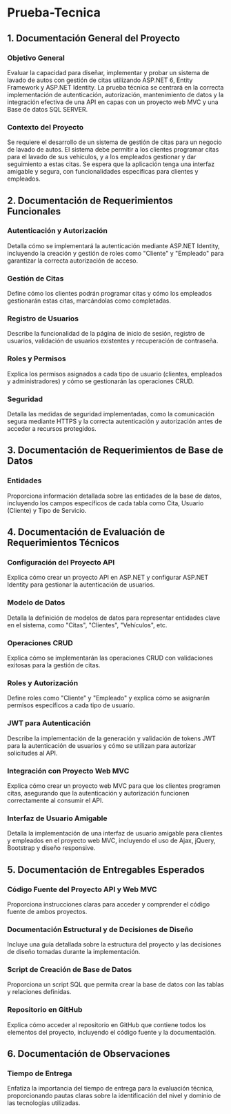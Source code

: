 # Prueba-Tecnica

## 1. Documentación General del Proyecto

### Objetivo General
Evaluar la capacidad para diseñar, implementar y probar un sistema de lavado de autos con gestión de citas utilizando ASP.NET 6, Entity Framework y ASP.NET Identity. La prueba técnica se centrará en la correcta implementación de autenticación, autorización, mantenimiento de datos y la integración efectiva de una API en capas con un proyecto web MVC y una Base de datos SQL SERVER. 

### Contexto del Proyecto
Se requiere el desarrollo de un sistema de gestión de citas para un negocio de lavado de autos. El sistema debe permitir a los clientes programar citas para el lavado de sus vehículos, y a los empleados gestionar y dar seguimiento a estas citas. Se espera que la aplicación tenga una interfaz amigable y segura, con funcionalidades específicas para clientes y empleados. 

## 2. Documentación de Requerimientos Funcionales

### Autenticación y Autorización
Detalla cómo se implementará la autenticación mediante ASP.NET Identity, incluyendo la creación y gestión de roles como "Cliente" y "Empleado" para garantizar la correcta autorización de acceso.

### Gestión de Citas
Define cómo los clientes podrán programar citas y cómo los empleados gestionarán estas citas, marcándolas como completadas.

### Registro de Usuarios
Describe la funcionalidad de la página de inicio de sesión, registro de usuarios, validación de usuarios existentes y recuperación de contraseña.

### Roles y Permisos
Explica los permisos asignados a cada tipo de usuario (clientes, empleados y administradores) y cómo se gestionarán las operaciones CRUD.

### Seguridad
Detalla las medidas de seguridad implementadas, como la comunicación segura mediante HTTPS y la correcta autenticación y autorización antes de acceder a recursos protegidos.

## 3. Documentación de Requerimientos de Base de Datos

### Entidades
Proporciona información detallada sobre las entidades de la base de datos, incluyendo los campos específicos de cada tabla como Cita, Usuario (Cliente) y Tipo de Servicio.

## 4. Documentación de Evaluación de Requerimientos Técnicos

### Configuración del Proyecto API
Explica cómo crear un proyecto API en ASP.NET y configurar ASP.NET Identity para gestionar la autenticación de usuarios.

### Modelo de Datos
Detalla la definición de modelos de datos para representar entidades clave en el sistema, como "Citas", "Clientes", "Vehículos", etc.

### Operaciones CRUD
Explica cómo se implementarán las operaciones CRUD con validaciones exitosas para la gestión de citas.

### Roles y Autorización
Define roles como "Cliente" y "Empleado" y explica cómo se asignarán permisos específicos a cada tipo de usuario.

### JWT para Autenticación
Describe la implementación de la generación y validación de tokens JWT para la autenticación de usuarios y cómo se utilizan para autorizar solicitudes al API.

### Integración con Proyecto Web MVC
Explica cómo crear un proyecto web MVC para que los clientes programen citas, asegurando que la autenticación y autorización funcionen correctamente al consumir el API.

### Interfaz de Usuario Amigable
Detalla la implementación de una interfaz de usuario amigable para clientes y empleados en el proyecto web MVC, incluyendo el uso de Ajax, jQuery, Bootstrap y diseño responsive.

## 5. Documentación de Entregables Esperados

### Código Fuente del Proyecto API y Web MVC
Proporciona instrucciones claras para acceder y comprender el código fuente de ambos proyectos.

### Documentación Estructural y de Decisiones de Diseño
Incluye una guía detallada sobre la estructura del proyecto y las decisiones de diseño tomadas durante la implementación.

### Script de Creación de Base de Datos
Proporciona un script SQL que permita crear la base de datos con las tablas y relaciones definidas.

### Repositorio en GitHub
Explica cómo acceder al repositorio en GitHub que contiene todos los elementos del proyecto, incluyendo el código fuente y la documentación.

## 6. Documentación de Observaciones

### Tiempo de Entrega
Enfatiza la importancia del tiempo de entrega para la evaluación técnica, proporcionando pautas claras sobre la identificación del nivel y dominio de las tecnologías utilizadas.
